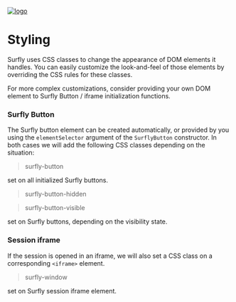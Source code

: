 <a href="https://www.surfly.com/">![logo](../images/logosmall.png)</a>
# Styling
Surfly uses CSS classes to change the appearance of DOM elements it handles. You can easily customize the look-and-feel of those elements by overriding the CSS rules for these classes.

For more complex customizations, consider providing your own DOM element to Surfly Button / iframe initialization functions.

### Surfly Button

The Surfly button element can be created automatically, or provided by you using the `elementSelector` argument of the `SurflyButton` constructor. In both cases we will add the following CSS classes depending on the situation:

> surfly-button

set on all initialized Surfly buttons.

> surfly-button-hidden

> surfly-button-visible

set on Surfly buttons, depending on the visibility state.

### Session iframe
If the session is opened in an iframe, we will also set a CSS class on a corresponding `<iframe>` element.

> surfly-window

set on Surfly session iframe element.